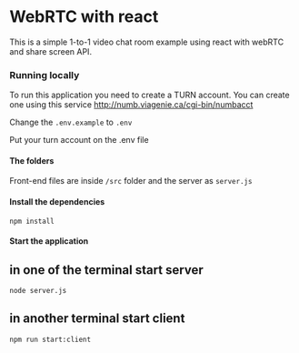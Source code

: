 # WebRTC with react

This is a simple 1-to-1 video chat room example using react with webRTC and share screen API. 

### Running locally

To run this application you need to create a TURN account. You can create one using this service http://numb.viagenie.ca/cgi-bin/numbacct

Change the `.env.example` to `.env`

Put your turn account on the .env file

#### The folders

Front-end files are inside `/src` folder and the server as `server.js` 

#### Install the dependencies

```shell
npm install
```

#### Start the application

## in one of the terminal start server
```shell
node server.js
```
## in another terminal start client
```shell
npm run start:client
```
